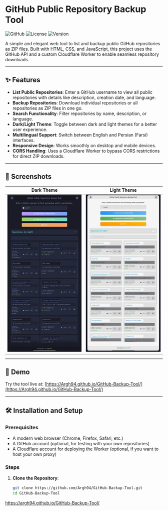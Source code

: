 # GitHub Public Repository Backup Tool

![GitHub](https://img.shields.io/badge/GitHub-Repository-181717?logo=github)
![License](https://img.shields.io/badge/License-MIT-blue)
![Version](https://img.shields.io/badge/Version-1.0.0-green)

A simple and elegant web tool to list and backup public GitHub repositories as ZIP files. Built with HTML, CSS, and JavaScript, this project uses the GitHub API and a custom Cloudflare Worker to enable seamless repository downloads.

---

## ✨ Features

- **List Public Repositories**: Enter a GitHub username to view all public repositories with details like description, creation date, and language.
- **Backup Repositories**: Download individual repositories or all repositories as ZIP files in one go.
- **Search Functionality**: Filter repositories by name, description, or language.
- **Dark/Light Theme**: Toggle between dark and light themes for a better user experience.
- **Multilingual Support**: Switch between English and Persian (Farsi) interfaces.
- **Responsive Design**: Works smoothly on desktop and mobile devices.
- **CORS Handling**: Uses a Cloudflare Worker to bypass CORS restrictions for direct ZIP downloads.

---

## 📸 Screenshots

| Dark Theme | Light Theme |
|------------|-------------|
| ![Dark Theme](screenshots/dark-theme.png) | ![Light Theme](screenshots/light-theme.png) |

---

## 🚀 Demo

Try the tool live at: [https://Argh94.github.io/GitHub-Backup-Tool/](https://Argh94.github.io/GitHub-Backup-Tool/)

---

## 🛠️ Installation and Setup

### Prerequisites
- A modern web browser (Chrome, Firefox, Safari, etc.)
- A GitHub account (optional, for testing with your own repositories)
- A Cloudflare account for deploying the Worker (optional, if you want to host your own proxy)

### Steps
1. **Clone the Repository**:
   ```bash
   git clone https://github.com/Argh94/GitHub-Backup-Tool.git
   cd GitHub-Backup-Tool
https://argh94.github.io/GitHub-Backup-Tool/
